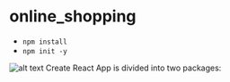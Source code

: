 # online_shopping

- `npm install`
- `npm init -y`

![alt text](https://github.com/NemerSahli/online_shopping/blob/master/public/images/online_shopping.png)
Create React App is divided into two packages:
